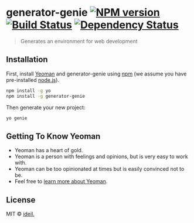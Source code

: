 # generator-genie [![NPM version][npm-image]][npm-url] [![Build Status][travis-image]][travis-url] [![Dependency Status][daviddm-image]][daviddm-url]
> Generates an environment for web development

## Installation

First, install [Yeoman](http://yeoman.io) and generator-genie using [npm](https://www.npmjs.com/) (we assume you have pre-installed [node.js](https://nodejs.org/)).

```bash
npm install -g yo
npm install -g generator-genie
```

Then generate your new project:

```bash
yo genie
```

## Getting To Know Yeoman

 * Yeoman has a heart of gold.
 * Yeoman is a person with feelings and opinions, but is very easy to work with.
 * Yeoman can be too opinionated at times but is easily convinced not to be.
 * Feel free to [learn more about Yeoman](http://yeoman.io/).

## License

MIT © [ideil.](https://www.ideil.com/)


[npm-image]: https://badge.fury.io/js/generator-genie.svg
[npm-url]: https://npmjs.org/package/generator-genie
[travis-image]: https://travis-ci.com/ideil/generator-genie.svg?branch=master
[travis-url]: https://travis-ci.com/ideil/generator-genie
[daviddm-image]: https://david-dm.org/ideil/generator-genie.svg?theme=shields.io
[daviddm-url]: https://david-dm.org/ideil/generator-genie
